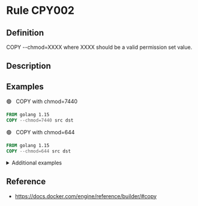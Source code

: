 # Rule CPY002

## Definition

COPY --chmod=XXXX where XXXX should be a valid permission set value.

## Description



## Examples


 &#x1F7E2; &nbsp; COPY with chmod=7440

```Dockerfile
FROM golang 1.15
COPY --chmod=7440 src dst
```


 &#x1F7E2; &nbsp; COPY with chmod=644

```Dockerfile
FROM golang 1.15
COPY --chmod=644 src dst
```



<details><br>
<summary>Additional examples</summary>


 &#x1F534; &nbsp; COPY with chmod=88

```Dockerfile
    FROM golang 1.15
    COPY --chmod=88 src dst
```


 &#x1F534; &nbsp; COPY with chmod=7780

```Dockerfile
    FROM golang 1.15
    COPY --chmod=7780 src dst
```



<p align="right"><sup>Note: all examples are parsed and/or generated from test cases.</sup></p>

</details>

## Reference

- https://docs.docker.com/engine/reference/builder/#copy
